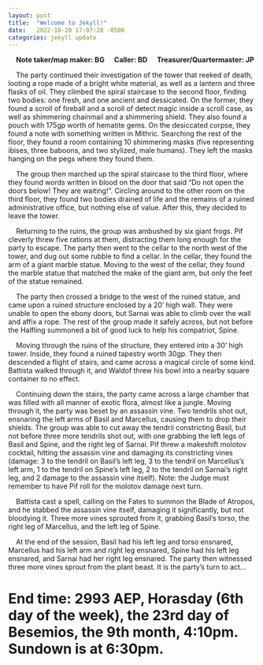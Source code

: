 ```yaml
---
layout: post
title:  "Welcome to Jekyll!"
date:   2022-10-20 17:07:28 -0500
categories: jekyll update
---
```


&nbsp;&nbsp;&nbsp;&nbsp;**Note taker/map maker: BG**
&nbsp;&nbsp;&nbsp;&nbsp;**Caller: BD**
&nbsp;&nbsp;&nbsp;&nbsp;**Treasurer/Quartermaster: JP**

&nbsp;&nbsp;&nbsp;&nbsp;The party continued their investigation of the tower that reeked of death, looting a rope made of a bright white material, as well as a lantern and three flasks of oil. They climbed the spiral staircase to the second floor, finding two bodies: one fresh, and one ancient and dessicated. On the former, they found a scroll of fireball and a scroll of detect magic inside a scroll case, as well as shimmering chainmail and a shimmering shield. They also found a pouch with 175gp worth of hematite gems. On the desiccated corpse, they found a note with something written in Mithric. Searching the rest of the floor, they found a room containing 10 shimmering masks (five representing ibises, three baboons, and two stylized, male humans). They left the masks hanging on the pegs where they found them.
  
&nbsp;&nbsp;&nbsp;&nbsp;The group then marched up the spiral staircase to the third floor, where they found words written in blood on the door that said “Do not open the doors below! They are waiting!”. Circling around to the other room on the third floor, they found two bodies drained of life and the remains of a ruined administrative office, but nothing else of value. After this, they decided to leave the tower.
  
&nbsp;&nbsp;&nbsp;&nbsp;Returning to the ruins, the group was ambushed by six giant frogs. Pif cleverly threw five rations at them, distracting them long enough for the party to escape. The party then went to the cellar to the north west of the tower, and dug out some rubble to find a cellar. In the cellar, they found the arm of a giant marble statue. Moving to the west of the cellar, they found the marble statue that matched the make of the giant arm, but only the feet of the statue remained. 
  
&nbsp;&nbsp;&nbsp;&nbsp;The party then crossed a bridge to the west of the ruined statue, and came upon a ruined structure enclosed by a 20’ high wall. They were unable to open the ebony doors, but Sarnai was able to climb over the wall and affix a rope. The rest of the group made it safely across, but not before the Halfling summoned a bit of good luck to help his compatriot, Spine.
  
&nbsp;&nbsp;&nbsp;&nbsp;Moving through the ruins of the structure, they entered into a 30’ high tower. Inside, they found a ruined tapestry worth 30gp. They then descended a flight of stairs, and came across a magical circle of some kind. Battista walked through it, and Waldof threw his bowl into a nearby square container to no effect.
  
&nbsp;&nbsp;&nbsp;&nbsp;Continuing down the stairs, the party came across a large chamber that was filled with all manner of exotic flora, almost like a jungle. Moving through it, the party was beset by an assassin vine. Two tendrils shot out, ensnaring the left arms of Basil and Marcellus, causing them to drop their shields. The group was able to cut away the tendril constricting Basil, but not before three more tendrils shot out, with one grabbing the left legs of Basil and Spine, and the right leg of Sarnai. Pif threw a makeshift molotov cocktail, hitting the assassin vine and damaging its constricting vines (damage: 3 to the tendril on Basil’s left leg, 3 to the tendril on Marcellus’s left arm, 1 to the tendril on Spine’s left leg, 2 to the tendril on Sarnai’s right leg, and 2 damage to the assassin vine itself). Note: the Judge must remember to have Pif roll for the molotov damage next turn.
  
&nbsp;&nbsp;&nbsp;&nbsp;Battista cast a spell, calling on the Fates to summon the Blade of Atropos, and he stabbed the assassin vine itself, damaging it significantly, but not bloodying it. Three more vines sprouted from it, grabbing Basil’s torso, the right leg of Marcellus, and the left leg of Spine. 
  
&nbsp;&nbsp;&nbsp;&nbsp;At the end of the session, Basil had his left leg and torso ensnared, Marcellus had his left arm and right leg ensnared, Spine had his left leg ensnared, and Sarnai had her right leg ensnared. The party then witnessed three more vines sprout from the plant beast. It is the party’s turn to act...

# End time: 2993 AEP, Horasday (6th day of the week), the 23rd day of Besemios, the 9th month, 4:10pm. Sundown is at 6:30pm.
